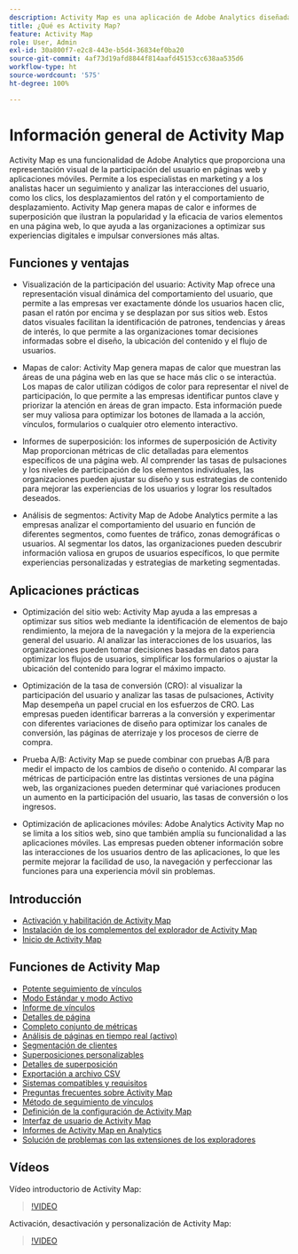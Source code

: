 ```yaml
---
description: Activity Map es una aplicación de Adobe Analytics diseñada para clasificar la actividad de los vínculos usando superposiciones visuales y que ofrece un tablero de análisis en tiempo real para supervisar la participación de la audiencia en las páginas web.
title: ¿Qué es Activity Map?
feature: Activity Map
role: User, Admin
exl-id: 30a800f7-e2c8-443e-b5d4-36834ef0ba20
source-git-commit: 4af73d19afd8844f814aafd45153cc638aa535d6
workflow-type: ht
source-wordcount: '575'
ht-degree: 100%

---
```


# Información general de Activity Map

Activity Map es una funcionalidad de Adobe Analytics que proporciona una representación visual de la participación del usuario en páginas web y aplicaciones móviles. Permite a los especialistas en marketing y a los analistas hacer un seguimiento y analizar las interacciones del usuario, como los clics, los desplazamientos del ratón y el comportamiento de desplazamiento. Activity Map genera mapas de calor e informes de superposición que ilustran la popularidad y la eficacia de varios elementos en una página web, lo que ayuda a las organizaciones a optimizar sus experiencias digitales e impulsar conversiones más altas.

## Funciones y ventajas

* Visualización de la participación del usuario: Activity Map ofrece una representación visual dinámica del comportamiento del usuario, que permite a las empresas ver exactamente dónde los usuarios hacen clic, pasan el ratón por encima y se desplazan por sus sitios web. Estos datos visuales facilitan la identificación de patrones, tendencias y áreas de interés, lo que permite a las organizaciones tomar decisiones informadas sobre el diseño, la ubicación del contenido y el flujo de usuarios.

* Mapas de calor: Activity Map genera mapas de calor que muestran las áreas de una página web en las que se hace más clic o se interactúa. Los mapas de calor utilizan códigos de color para representar el nivel de participación, lo que permite a las empresas identificar puntos clave y priorizar la atención en áreas de gran impacto. Esta información puede ser muy valiosa para optimizar los botones de llamada a la acción, vínculos, formularios o cualquier otro elemento interactivo.

* Informes de superposición: los informes de superposición de Activity Map proporcionan métricas de clic detalladas para elementos específicos de una página web. Al comprender las tasas de pulsaciones y los niveles de participación de los elementos individuales, las organizaciones pueden ajustar su diseño y sus estrategias de contenido para mejorar las experiencias de los usuarios y lograr los resultados deseados.

* Análisis de segmentos: Activity Map de Adobe Analytics permite a las empresas analizar el comportamiento del usuario en función de diferentes segmentos, como fuentes de tráfico, zonas demográficas o usuarios. Al segmentar los datos, las organizaciones pueden descubrir información valiosa en grupos de usuarios específicos, lo que permite experiencias personalizadas y estrategias de marketing segmentadas.

## Aplicaciones prácticas

* Optimización del sitio web: Activity Map ayuda a las empresas a optimizar sus sitios web mediante la identificación de elementos de bajo rendimiento, la mejora de la navegación y la mejora de la experiencia general del usuario. Al analizar las interacciones de los usuarios, las organizaciones pueden tomar decisiones basadas en datos para optimizar los flujos de usuarios, simplificar los formularios o ajustar la ubicación del contenido para lograr el máximo impacto.

* Optimización de la tasa de conversión (CRO): al visualizar la participación del usuario y analizar las tasas de pulsaciones, Activity Map desempeña un papel crucial en los esfuerzos de CRO. Las empresas pueden identificar barreras a la conversión y experimentar con diferentes variaciones de diseño para optimizar los canales de conversión, las páginas de aterrizaje y los procesos de cierre de compra.

* Prueba A/B: Activity Map se puede combinar con pruebas A/B para medir el impacto de los cambios de diseño o contenido. Al comparar las métricas de participación entre las distintas versiones de una página web, las organizaciones pueden determinar qué variaciones producen un aumento en la participación del usuario, las tasas de conversión o los ingresos.

* Optimización de aplicaciones móviles: Adobe Analytics Activity Map no se limita a los sitios web, sino que también amplía su funcionalidad a las aplicaciones móviles. Las empresas pueden obtener información sobre las interacciones de los usuarios dentro de las aplicaciones, lo que les permite mejorar la facilidad de uso, la navegación y perfeccionar las funciones para una experiencia móvil sin problemas.

## Introducción

* [Activación y habilitación de Activity Map](activitymap-getting-started/activitymap-enable.md)
* [Instalación de los complementos del explorador de Activity Map ](activitymap-getting-started/activitymap-install.md)
* [Inicio de Activity Map](activitymap-getting-started/activitymap-launch.md)

## Funciones de Activity Map

* [Potente seguimiento de vínculos](lnk-tracking-overview.md)
* [Modo Estándar y modo Activo](activitymap-standard-live.md)
* [Informe de vínculos](activitymap-links-report.md)
* [Detalles de página](activitymap-page-flow.md)
* [Completo conjunto de métricas](activitymap-complete-metrics.md)
* [Análisis de páginas en tiempo real (activo)](/help/admin/admin/c-manage-report-suites/c-edit-report-suites/realtime/realtime.md)
* [Segmentación de clientes](activitymap-multiple-segments.md)
* [Superposiciones personalizables](activitymap-gainerslosers.md)
* [Detalles de superposición](activitymap-overlay-details.md)
* [Exportación a archivo CSV](activitymap-csv.md)
* [Sistemas compatibles y requisitos](activitymap-sysreqs.md)
* [Preguntas frecuentes sobre Activity Map](activitymap-faq.md)
* [Método de seguimiento de vínculos](activitymap-link-tracking/activitymap-link-tracking-methodology.md)
* [Definición de la configuración de Activity Map](activitymap-overlay-settings.md)
* [Interfaz de usuario de Activity Map](activitymap-user-interface.md)
* [Informes de Activity Map en Analytics](activitymap-reporting-analytics.md)
* [Solución de problemas con las extensiones de los exploradores](troubleshooting-browser-extensions.md)

## Vídeos

Vídeo introductorio de Activity Map:

>[!VIDEO](https://video.tv.adobe.com/v/25451/?quality=12)

Activación, desactivación y personalización de Activity Map:

>[!VIDEO](https://video.tv.adobe.com/v/25878/?quality=12)
